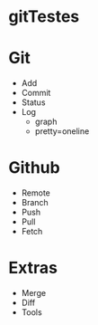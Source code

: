 # gitTestes

# Git

- Add
- Commit
- Status
- Log
    - graph
    - pretty=oneline

# Github

- Remote
- Branch
- Push
- Pull
- Fetch

# Extras

- Merge
- Diff
- Tools

